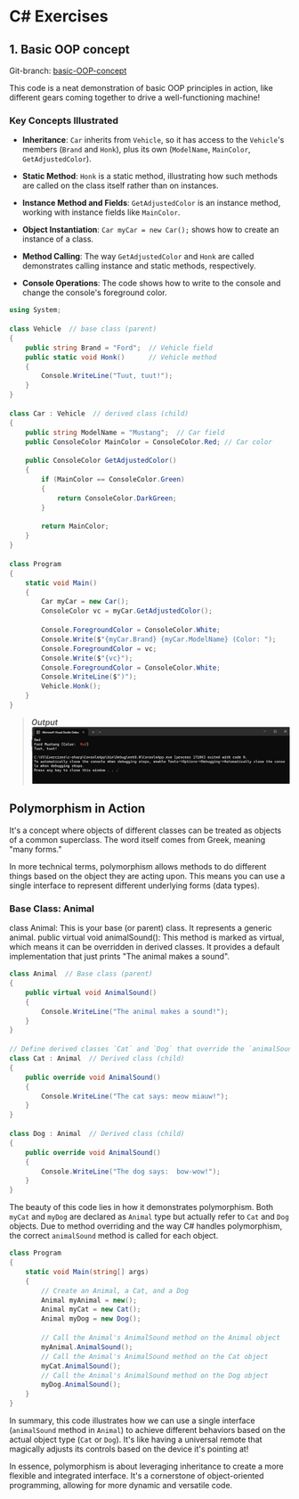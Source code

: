 # C# Exercises

## 1. Basic OOP concept

Git-branch: [basic-OOP-concept](https://github.com/AliSafari-IT/Learn-Csharp/tree/basic-OOP-concept)

This code is a neat demonstration of basic OOP principles in action, like different gears coming together to drive a well-functioning machine!

### Key Concepts Illustrated

- **Inheritance**: `Car` inherits from `Vehicle`, so it has access to the `Vehicle`'s members (`Brand` and `Honk`), plus its own (`ModelName`, `MainColor`, `GetAdjustedColor`).

- **Static Method**: `Honk` is a static method, illustrating how such methods are called on the class itself rather than on instances.

- **Instance Method and Fields**: `GetAdjustedColor` is an instance method, working with instance fields like `MainColor`.

- **Object Instantiation**: `Car myCar = new Car();` shows how to create an instance of a class.

- **Method Calling**: The way `GetAdjustedColor` and `Honk` are called demonstrates calling instance and static methods, respectively.

- **Console Operations**: The code shows how to write to the console and change the console's foreground color.

```csharp
using System;

class Vehicle  // base class (parent) 
{
    public string Brand = "Ford";  // Vehicle field
    public static void Honk()      // Vehicle method 
    {
        Console.WriteLine("Tuut, tuut!");
    }
}

class Car : Vehicle  // derived class (child)
{
    public string ModelName = "Mustang";  // Car field
    public ConsoleColor MainColor = ConsoleColor.Red; // Car color

    public ConsoleColor GetAdjustedColor()
    {
        if (MainColor == ConsoleColor.Green)
        {
            return ConsoleColor.DarkGreen;
        }

        return MainColor;
    }
}

class Program
{
    static void Main()
    {
        Car myCar = new Car();
        ConsoleColor vc = myCar.GetAdjustedColor();

        Console.ForegroundColor = ConsoleColor.White;
        Console.Write($"{myCar.Brand} {myCar.ModelName} (Color: ");
        Console.ForegroundColor = vc;
        Console.Write($"{vc}");
        Console.ForegroundColor = ConsoleColor.White;
        Console.WriteLine($")");
        Vehicle.Honk();
    }
}

```

> ***Output***
![ConsoleColor](img/ConsoleColor.png)

## Polymorphism in Action

It's a concept where objects of different classes can be treated as objects of a common superclass. The word itself comes from Greek, meaning "many forms."

In more technical terms, polymorphism allows methods to do different things based on the object they are acting upon. This means you can use a single interface to represent different underlying forms (data types).

### Base Class: Animal

class Animal: This is your base (or parent) class. It represents a generic animal.
public virtual void animalSound(): This method is marked as virtual, which means it can be overridden in derived classes. It provides a default implementation that just prints "The animal makes a sound".

``` csharp
class Animal  // Base class (parent) 
{
    public virtual void AnimalSound()
    {
        Console.WriteLine("The animal makes a sound!");
    }
}

// Define derived classes `Cat` and `Dog` that override the `animalSound()` method.
class Cat : Animal  // Derived class (child) 
{
    public override void AnimalSound()
    {
        Console.WriteLine("The cat says: meow miauw!");
    }
}

class Dog : Animal  // Derived class (child) 
{
    public override void AnimalSound()
    {
        Console.WriteLine("The dog says:  bow-wow!");
    }
}

```

The beauty of this code lies in how it demonstrates polymorphism. Both `myCat` and `myDog` are declared as `Animal` type but actually refer to `Cat` and `Dog` objects. Due to method overriding and the way C# handles polymorphism, the correct `animalSound` method is called for each object.

```csharp
class Program
{
    static void Main(string[] args)
    {
        // Create an Animal, a Cat, and a Dog
        Animal myAnimal = new();  
        Animal myCat = new Cat();  
        Animal myDog = new Dog(); 

        // Call the Animal's AnimalSound method on the Animal object
        myAnimal.AnimalSound();
        // Call the Animal's AnimalSound method on the Cat object
        myCat.AnimalSound();
        // Call the Animal's AnimalSound method on the Dog object
        myDog.AnimalSound();
    }
}
```

In summary, this code illustrates how we can use a single interface (`animalSound` method in `Animal`) to achieve different behaviors based on the actual object type (`Cat` or `Dog`). It's like having a universal remote that magically adjusts its controls based on the device it's pointing at!

In essence, polymorphism is about leveraging inheritance to create a more flexible and integrated interface. It's a cornerstone of object-oriented programming, allowing for more dynamic and versatile code.
